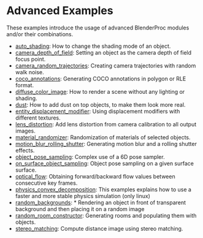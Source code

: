 # Advanced Examples
These examples introduce the usage of advanced BlenderProc modules and/or their combinations.

* [auto_shading](auto_shading/README.md): How to change the shading mode of an object.
* [camera_depth_of_field](camera_depth_of_field/README.md): Setting an object as the camera depth of field focus point.
* [camera_random_trajectories](camera_random_trajectories/README.md): Creating camera trajectories with random walk noise.
* [coco_annotations](coco_annotations/README.md): Generating COCO annotations in polygon or RLE format.
* [diffuse_color_image](diffuse_color_image/README.md): How to render a scene without any lighting or shading.
* [dust](dust/README.md): How to add dust on top objects, to make them look more real.
* [entity_displacement_modifier](entity_displacement_modifier/README.md): Using displacement modifiers with different textures.
* [lens_distortion](lens_distortion/README.md): Add lens distortion from camera calibration to all output images.
* [material_randomizer](material_randomizer/README.md): Randomization of materials of selected objects.
* [motion_blur_rolling_shutter](motion_blur_rolling_shutter/README.md): Generating motion blur and a rolling shutter effects.
* [object_pose_sampling](object_pose_sampling/README.md): Complex use of a 6D pose sampler.
* [on_surface_object_sampling](on_surface_object_sampling/README.md): Object pose sampling on a given surface surface.
* [optical_flow](optical_flow/README.md): Obtaining forward/backward flow values between consecutive key frames.
* [physics_convex_decomposition](physics_convex_decomposition/README.md): This examples explains how to use a faster and more stable physics simulation (only linux)
* [random_backgrounds](random_backgrounds/README.md): * Rendering an object in front of transparent background and then placing it on a random image
* [random_room_constructor](random_room_constructor/README.md): Generating rooms and populating them with objects.
* [stereo_matching](stereo_matching/README.md): Compute distance image using stereo matching.
